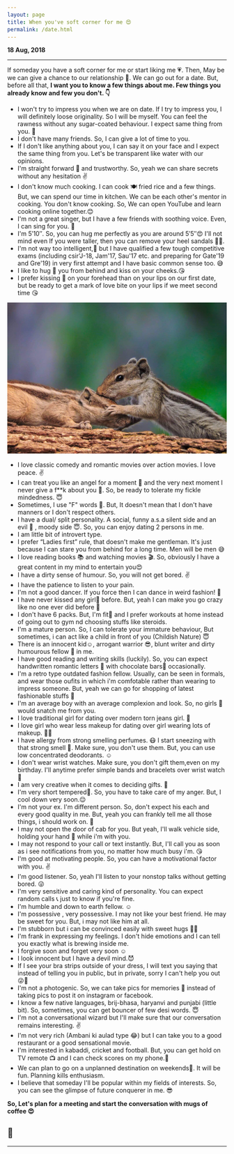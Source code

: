 ```yaml
---
layout: page
title: When you've soft corner for me 😍
permalink: /date.html
---
```


**18 Aug, 2018**

---

If someday you have a soft corner for me or start liking me 💗. Then, May be we can give a chance to our relationship 💑. We can go out for a date. But, before all that, **I want you to know a few things about me. Few things you already know and few you don't. 👇**



+ I won't try to impress you when we are on date. If I try to impress you, I will definitely loose originality. So I will be myself. You can feel the rawness without any sugar-coated behaviour. I expect same thing from you. 🙈
+ I don't have many friends. So, I can give a lot of time to you. 
+ If I don't like anything about you, I can say it on your face and I expect the same thing from you. Let's be transparent like water with our opinions. 
+ I'm straight forward 🤘 and trustworthy. So, yeah we can share secrets without any hesitation ✌
+ I don't know much cooking. I can cook 🍽 fried rice and a few things. But, we can spend our time in kitchen. We can be each other's mentor in cooking. You don't know cooking. So, We can open YouTube and learn cooking online together.😊
+ I'm not a great singer, but I have a few friends with soothing voice. Even, I can sing for you. 🎤
+ I'm 5′10″. So, you can hug me perfectly as you are around 5′5″😍 I'll not mind even If you were taller, then you can remove your heel sandals 🤔😂.
+ I'm not way too intelligent,🙇 but I have qualified a few tough competitive exams (including csir'J-18, Jam'17, Sau'17 etc. and preparing for Gate'19 and Gre'19) in very first attempt and I have basic common sense too. 😅
+ I like to hug 🤗 you from behind and kiss on your cheeks.😘
+ I prefer kissing 💑 on your forehead than on your lips on our first date, but be ready to get a mark of love bite on your lips if we meet second time 😘

![foreheadkiss](../uploads/user/forheadkiss.jpg)

+ I love classic comedy and romantic movies over action movies. I love peace. ✌
+ I can treat you like an angel for a moment 👰 and the very next moment I never give a f**k about you 💁. So, be ready to tolerate my fickle mindedness. 😇
+ Sometimes, I use "F" words 🤬. But, It doesn't mean that I don't have manners or I don't respect others.
+ I have a dual/ split personality. A social, funny a.s.a silent side and an evil 👿 , moody side 😇. So, you can enjoy dating 2 persons in me.
+ I am little bit of introvert type.
+ I prefer “Ladies first” rule, that doesn't make me gentleman. It's just because I can stare you from behind for a long time. Men will be men 😅
+ I love reading books 📚 and watching movies 🎬. So, obviously I have a great content in my mind to entertain you😍
+ I have a dirty sense of humour. So, you will not get bored. ✌
+ I have the patience to listen to your pain. 
+ I'm not a good dancer. If you force then I can dance in weird fashion! 🙈
+ I have never kissed any girl💋 before. But, yeah I can make you go crazy like no one ever did before 💖 
+ I don't have 6 packs. But, I'm fit💪 and I prefer workouts at home instead of going out to gym nd choosing stuffs like steroids.
+ I'm a mature person. So, I can tolerate your immature behaviour, But sometimes, i can act like a child in front of you (Childish Nature) 😇
+ There is an innocent kid☺, arrogant warrior 😎, blunt writer  and dirty humourous fellow 🙈 in me. 
+ I have good reading and writing skills (luckily). So, you can expect handwritten romantic letters 📜 with chocolate bars🍫 occasionally.
+ I'm a retro type outdated fashion fellow. Usually, can be seen in formals, and wear those oufits in which i'm comfotable rather than wearing to impress someone. But, yeah we can go for shopping of latest fashionable stuffs 🎩
+ I'm an average boy with an average complexion and look. So, no girls 🙅 would snatch me from you. 
+ I love traditional girl for dating over modern torn jeans girl. 🙋
+ I love girl who wear less makeup for dating over girl wearing lots of makeup. 🙍🙅
+ I have allergy from strong smelling perfumes. 😷 I start sneezing with that strong smell 🤕. Make sure, you don't use them. But, you can use low concentrated deodorants. ☺
+ I don't wear wrist watches. Make sure, you don't gift them,even on my birthday. I'll anytime prefer simple bands and bracelets over wrist watch🙊
+ I am very creative when it comes to deciding gifts. 🎁
+ I'm very short tempered😤. So, you have to take care of my anger. But, I cool down very soon.😌
+ I'm not your ex. I'm different person. So, don't expect his each and every good quality in me. But, yeah you can frankly tell me all those things, i should work on. 🙈
+ I may not open the door of cab for you. But yeah, I'll walk vehicle side, holding your hand 👫 while i'm with you.
+ I may not respond to your call or text instantly. But, I'll call you as soon as i see notifications from you, no matter how much busy i'm. 😘
+ I'm good at motivating people. So, you can have a motivational factor with you. ✌
+ I'm good listener. So, yeah I'll listen to your nonstop talks without getting bored. 😜
+ I'm very sensitive and caring kind of personality. You can expect random calls 📞 just to know if you're fine.
+ I'm humble and down to earth fellow. ☺
+ I'm possessive , very possessive. I may not like your best friend. He may be sweet for you. But, i may not like him at all.
+ I'm stubborn but i can be convinced easily with sweet hugs 🤗😍
+ I'm frank in expressing my feelings. I don't hide emotions and I can tell you exactly what is brewing inside me. 
+ I forgive soon and forget very soon ☺
+ I look innocent but I have a devil mind.😈
+ If I see your bra strips outside of your dress, I will text you saying that instead of telling you in public, but in private, sorry I can't help you out 😜🙆
+ I'm not a photogenic. So, we can take pics for memories 📸 instead of taking pics to post it on instagram or facebook. 
+ I know a few native languages, brij-bhasa, haryanvi and punjabi (little bit). So, sometimes, you can get bouncer of few desi words. 😇
+ I'm not a conversational wizard but I'll make sure that our conversation remains interesting. ✌
+ I'm not very rich (Ambani ki aulad type 😂) but I can take you to a good restaurant or a good sensational movie.
+ I'm interested in kabaddi, cricket and football. But, you can get hold on TV remote 📺 and I can check scores on my phone.📱
+ We can plan to go on a unplanned destination on weekends🚣. It will be fun. Planning kills enthusiasm.
+ I believe that someday I'll be popular within my fields of interests. So, you can see the glimpse of future conquerer in me. 😎



**So, Let's plan for a meeting and start the conversation with mugs of coffee 😍**

🤞
---

---
